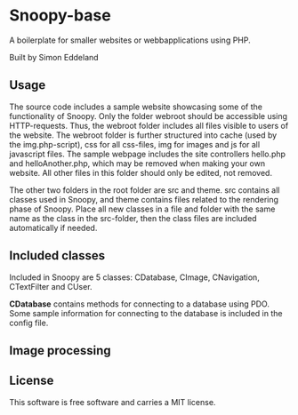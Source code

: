 Snoopy-base
==================

A boilerplate for smaller websites or webbapplications using PHP.

Built by Simon Eddeland

Usage
-------
The source code includes a sample website showcasing some of the functionality of Snoopy. Only the folder webroot should be accessible using HTTP-requests. Thus, the webroot folder includes all files visible to users of the website. The webroot folder is further structured into cache (used by the img.php-script), css for all css-files, img for images and js for all javascript files. The sample webpage includes the site controllers hello.php and helloAnother.php, which may be removed when making your own website. All other files in this folder should only be edited, not removed.

The other two folders in the root folder are src and theme. src contains all classes used in Snoopy, and theme contains files related to the rendering phase of Snoopy. Place all new classes in a file and folder with the same name as the class in the src-folder, then the class files are included automatically if needed.

Included classes
----------------
Included in Snoopy are 5 classes: CDatabase, CImage, CNavigation, CTextFilter and CUser.

**CDatabase** contains methods for connecting to a database using PDO. Some sample information for connecting to the database is included in the config file.

Image processing
----------------


License
------------------
This software is free software and carries a MIT license.
